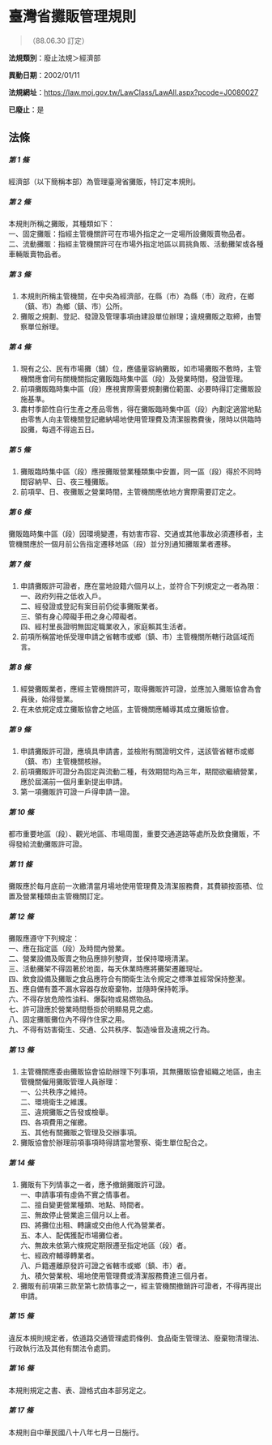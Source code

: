 # 臺灣省攤販管理規則
> （88.06.30  訂定）

**法規類別**：廢止法規＞經濟部

**異動日期**：2002/01/11  

**法規網址**：https://law.moj.gov.tw/LawClass/LawAll.aspx?pcode=J0080027

**已廢止**：是



## 法條
##### 第 1 條
經濟部（以下簡稱本部）為管理臺灣省攤販，特訂定本規則。

##### 第 2 條
本規則所稱之攤販，其種類如下：  
一、固定攤販：指經主管機關許可在市場外指定之一定場所設攤販賣物品者。  
二、流動攤販：指經主管機關許可在市場外指定地區以肩挑負販、活動攤架或各種車輛販賣物品者。  

##### 第 3 條
1. 本規則所稱主管機關，在中央為經濟部，在縣（市）為縣（市）政府，在鄉（鎮、市）為鄉（鎮、市）公所。
1. 攤販之規劃、登記、發證及管理事項由建設單位辦理；違規攤販之取締，由警察單位辦理。

##### 第 4 條
1. 現有之公、民有市場攤（舖）位，應儘量容納攤販，如市場攤販不敷時，主管機關應會同有關機關指定攤販臨時集中區（段）及營業時間，發證管理。
1. 前項攤販臨時集中區（段）應視實際需要規劃攤位範圍、必要時得訂定攤販設施基準。
1. 農村季節性自行生產之產品零售，得在攤販臨時集中區（段）內劃定適當地點由零售人向主管機關登記繳納場地使用管理費及清潔服務費後，限時以供臨時設攤，每週不得逾五日。

##### 第 5 條
1. 攤販臨時集中區（段）應按攤販營業種類集中安置，同一區（段）得於不同時間容納早、日、夜三種攤販。
1. 前項早、日、夜攤販之營業時間，主管機關應依地方實際需要訂定之。

##### 第 6 條
攤販臨時集中區（段）因環境變遷，有妨害市容、交通或其他事故必須遷移者，主管機關應於一個月前公告指定遷移地區（段）並分別通知攤販業者遷移。

##### 第 7 條
1. 申請攤販許可證者，應在當地設籍六個月以上，並符合下列規定之一者為限：  
一、政府列冊之低收入戶。  
二、經發證或登記有案目前仍從事攤販業者。  
三、領有身心障礙手冊之身心障礙者。  
四、經村里長證明無固定職業收入，家庭賴其生活者。
1. 前項所稱當地係受理申請之省轄市或鄉（鎮、市）主管機關所轄行政區域而言。

##### 第 8 條
1. 經營攤販業者，應經主管機關許可，取得攤販許可證，並應加入攤販協會為會員後，始得營業。
1. 在未依規定成立攤販協會之地區，主管機關應輔導其成立攤販協會。

##### 第 9 條
1. 申請攤販許可證，應填具申請書，並檢附有關證明文件，送該管省轄市或鄉（鎮、市）主管機關核辦。
1. 前項攤販許可證分為固定與流動二種，有效期間均為三年，期間欲繼續營業，應於屆滿前一個月重新提出申請。
1. 第一項攤販許可證一戶得申請一證。

##### 第 10 條
都市重要地區（段）、觀光地區、市場周圍，重要交通道路等處所及飲食攤販，不得發給流動攤販許可證。

##### 第 11 條
攤販應於每月底前一次繳清當月場地使用管理費及清潔服務費，其費額按面積、位置及營業種類由主管機關訂定。

##### 第 12 條
攤販應遵守下列規定：  
一、應在指定區（段）及時間內營業。  
二、營業設備及販賣之物品應排列整齊，並保持環境清潔。  
三、活動攤架不得固著於地面，每天休業時應將攤架遷離現址。  
四、飲食設備及攤販之食品應符合有關衛生法令規定之標準並經常保持整潔。  
五、應自備有蓋不漏水容器存放廢棄物，並隨時保持乾淨。  
六、不得存放危險性油料、爆裂物或易燃物品。  
七、許可證應於營業時間懸掛於明顯易見之處。  
八、固定攤販攤位內不得作住家之用。  
九、不得有妨害衛生、交通、公共秩序、製造噪音及違規之行為。  

##### 第 13 條
1. 主管機關應委由攤販協會協助辦理下列事項，其無攤販協會組織之地區，由主管機關僱用攤販管理人員辦理：  
一、公共秩序之維持。  
二、環境衛生之維護。  
三、違規攤販之告發或檢舉。  
四、各項費用之催繳。  
五、其他有關攤販之管理及交辦事項。
1. 攤販協會於辦理前項事項時得請當地警察、衛生單位配合之。

##### 第 14 條
1. 攤販有下列情事之一者，應予撤銷攤販許可證。  
一、申請事項有虛偽不實之情事者。  
二、擅自變更營業種類、地點、時間者。  
三、無故停止營業逾三個月以上者。  
四、將攤位出租、轉讓或交由他人代為營業者。  
五、本人、配偶獲配市場攤位者。  
六、無故未依第六條規定期限遷至指定地區（段）者。  
七、經政府輔導轉業者。  
八、戶籍遷離原發許可證之省轄市或鄉（鎮、市）者。  
九、積欠營業稅、場地使用管理費或清潔服務費達三個月者。
1. 攤販有前項第三款至第七款情事之一，經主管機關撤銷許可證者，不得再提出申請。

##### 第 15 條
違反本規則規定者，依道路交通管理處罰條例、食品衛生管理法、廢棄物清理法、行政執行法及其他有關法令處罰。

##### 第 16 條
本規則規定之書、表、證格式由本部另定之。

##### 第 17 條
本規則自中華民國八十八年七月一日施行。


